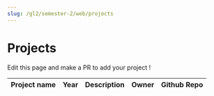 ```yaml
---
slug: /gl2/semester-2/web/projects
---
```


# Projects

Edit this page and make a PR to add your project !

| Project name | Year | Description | Owner | Github Repo
| --- | --- | --- | --- | ---
